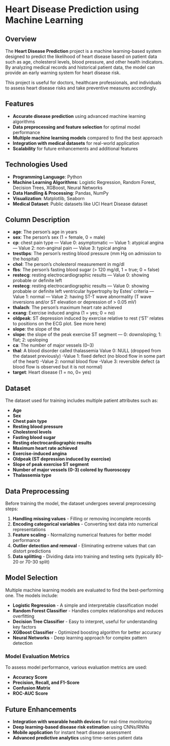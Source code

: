 # Heart Disease Prediction using Machine Learning

## Overview
The **Heart Disease Prediction** project is a machine learning-based system designed to predict the likelihood of heart disease based on patient data such as age, cholesterol levels, blood pressure, and other health indicators. By analyzing medical records and historical patient data, the model can provide an early warning system for heart disease risk.

This project is useful for doctors, healthcare professionals, and individuals to assess heart disease risks and take preventive measures accordingly.

## Features
- **Accurate disease prediction** using advanced machine learning algorithms
- **Data preprocessing and feature selection** for optimal model performance
- **Multiple machine learning models** compared to find the best approach
- **Integration with medical datasets** for real-world application
- **Scalability** for future enhancements and additional features

## Technologies Used
- **Programming Language**: Python
- **Machine Learning Algorithms**: Logistic Regression, Random Forest, Decision Trees, XGBoost, Neural Networks
- **Data Handling & Processing**: Pandas, NumPy
- **Visualization**: Matplotlib, Seaborn
- **Medical Dataset**: Public datasets like UCI Heart Disease dataset

## Column Description
- **age**: The person’s age in years
- **sex**: The person’s sex (1 = female, 0 = male)
- **cp**: chest pain type
        — Value 0: asymptomatic
        — Value 1: atypical angina
        — Value 2: non-anginal pain
        — Value 3: typical angina
- **trestbps**: The person’s resting blood pressure (mm Hg on admission to the hospital)
- **chol**: The person’s cholesterol measurement in mg/dl
- **fbs**: The person’s fasting blood sugar (> 120 mg/dl, 1 = true; 0 = false)
- **restecg**: resting electrocardiographic results
        — Value 0: showing probable or definite left
- **restecg**: resting electrocardiographic results
        — Value 0: showing probable or definite left ventricular hypertrophy by Estes’ criteria
        — Value 1: normal
        — Value 2: having ST-T wave abnormality (T wave inversions and/or ST elevation or depression of > 0.05 mV)
- **thalach**: The person’s maximum heart rate achieved
- **exang**: Exercise induced angina (1 = yes; 0 = no)
- **oldpeak**: ST depression induced by exercise relative to rest (‘ST’ relates to positions on the ECG plot. See more here)
- **slope**: the slope of the
- **slope**: the slope of the peak exercise ST segment — 0: downsloping; 1: flat; 2: upsloping
- **ca**: The number of major vessels (0–3)
- **thal**: A blood disorder called thalassemia Value 0: NULL (dropped from the dataset previously)
        -Value 1: fixed defect (no blood flow in some part of the heart)
        -Value 2: normal blood flow
        -Value 3: reversible defect (a blood flow is observed but it is not normal)
- **target**: Heart disease (1 = no, 0= yes)

## Dataset
The dataset used for training includes multiple patient attributes such as:
- **Age**
- **Sex**
- **Chest pain type**
- **Resting blood pressure**
- **Cholesterol levels**
- **Fasting blood sugar**
- **Resting electrocardiographic results**
- **Maximum heart rate achieved**
- **Exercise-induced angina**
- **Oldpeak (ST depression induced by exercise)**
- **Slope of peak exercise ST segment**
- **Number of major vessels (0-3) colored by fluoroscopy**
- **Thalassemia type**

## Data Preprocessing
Before training the model, the dataset undergoes several preprocessing steps:
1. **Handling missing values** - Filling or removing incomplete records
2. **Encoding categorical variables** - Converting text data into numerical representations
3. **Feature scaling** - Normalizing numerical features for better model performance
4. **Outlier detection and removal** - Eliminating extreme values that can distort predictions
5. **Data splitting** - Dividing data into training and testing sets (typically 80-20 or 70-30 split)

## Model Selection
Multiple machine learning models are evaluated to find the best-performing one. The models include:
- **Logistic Regression** - A simple and interpretable classification model
- **Random Forest Classifier** - Handles complex relationships and reduces overfitting
- **Decision Tree Classifier** - Easy to interpret, useful for understanding key factors
- **XGBoost Classifier** - Optimized boosting algorithm for better accuracy
- **Neural Networks** - Deep learning approach for complex pattern detection

### Model Evaluation Metrics
To assess model performance, various evaluation metrics are used:
- **Accuracy Score**
- **Precision, Recall, and F1-Score**
- **Confusion Matrix**
- **ROC-AUC Score**

## Future Enhancements
- **Integration with wearable health devices** for real-time monitoring
- **Deep learning-based disease risk estimation** using CNNs/RNNs
- **Mobile application** for instant heart disease assessment
- **Advanced predictive analytics** using time-series patient data

